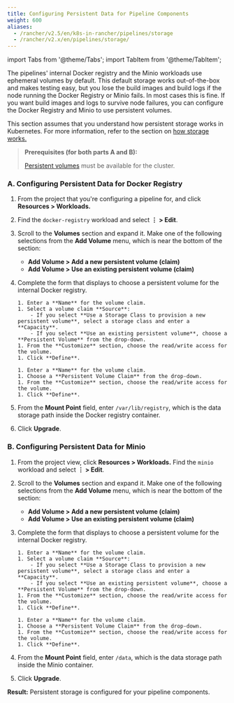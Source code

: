 ```yaml
---
title: Configuring Persistent Data for Pipeline Components
weight: 600
aliases:
  - /rancher/v2.5/en/k8s-in-rancher/pipelines/storage
  - /rancher/v2.x/en/pipelines/storage/
---
```


import Tabs from '@theme/Tabs';
import TabItem from '@theme/TabItem';

The pipelines' internal Docker registry and the Minio workloads use ephemeral volumes by default. This default storage works out-of-the-box and makes testing easy, but you lose the build images and build logs if the node running the Docker Registry or Minio fails. In most cases this is fine. If you want build images and logs to survive node failures, you can configure the Docker Registry and Minio to use persistent volumes.

This section assumes that you understand how persistent storage works in Kubernetes. For more information, refer to the section on [how storage works.](../../how-to-guides/advanced-user-guides/manage-clusters/create-kubernetes-persistent-storage/manage-persistent-storage/about-persistent-storage.md)

>**Prerequisites (for both parts A and B):**
>
>[Persistent volumes](../../pages-for-subheaders/create-kubernetes-persistent-storage.md) must be available for the cluster.

### A. Configuring Persistent Data for Docker Registry

1. From the project that you're configuring a pipeline for, and click **Resources > Workloads.**

1. Find the `docker-registry` workload and select **&#8942; > Edit**.

1. Scroll to the **Volumes** section and expand it. Make one of the following selections from the **Add Volume** menu, which is near the bottom of the section:

    - **Add Volume > Add a new persistent volume (claim)**
    - **Add Volume > Use an existing persistent volume (claim)**

1.  Complete the form that displays to choose a persistent volume for the internal Docker registry.
    <Tabs>
      <TabItem value="Add a new persistent volume">

        1. Enter a **Name** for the volume claim.
        1. Select a volume claim **Source**:
            - If you select **Use a Storage Class to provision a new persistent volume**, select a storage class and enter a **Capacity**.
            - If you select **Use an existing persistent volume**, choose a **Persistent Volume** from the drop-down.
        1. From the **Customize** section, choose the read/write access for the volume.
        1. Click **Define**.

      </TabItem>
      <TabItem value="Use an existing persistent volume">

        1. Enter a **Name** for the volume claim.
        1. Choose a **Persistent Volume Claim** from the drop-down.
        1. From the **Customize** section, choose the read/write access for the volume.
        1. Click **Define**.

      </TabItem>
    </Tabs>

1. From the **Mount Point** field, enter `/var/lib/registry`, which is the data storage path inside the Docker registry container.

1. Click **Upgrade**.

### B. Configuring Persistent Data for Minio

1. From the project view, click **Resources > Workloads.** Find the `minio` workload and select **&#8942; > Edit**.

1. Scroll to the **Volumes** section and expand it. Make one of the following selections from the **Add Volume** menu, which is near the bottom of the section:

    - **Add Volume > Add a new persistent volume (claim)**
    - **Add Volume > Use an existing persistent volume (claim)**

1.  Complete the form that displays to choose a persistent volume for the internal Docker registry.
    <Tabs>
      <TabItem value="Add a new persistent volume">

        1. Enter a **Name** for the volume claim.
        1. Select a volume claim **Source**:
            - If you select **Use a Storage Class to provision a new persistent volume**, select a storage class and enter a **Capacity**.
            - If you select **Use an existing persistent volume**, choose a **Persistent Volume** from the drop-down.
        1. From the **Customize** section, choose the read/write access for the volume.
        1. Click **Define**.

      </TabItem>
      <TabItem value="Use an existing persistent volume">

        1. Enter a **Name** for the volume claim.
        1. Choose a **Persistent Volume Claim** from the drop-down.
        1. From the **Customize** section, choose the read/write access for the volume.
        1. Click **Define**.

      </TabItem>
    </Tabs>

1. From the **Mount Point** field, enter `/data`, which is the data storage path inside the Minio container.

1. Click **Upgrade**.

**Result:** Persistent storage is configured for your pipeline components.
